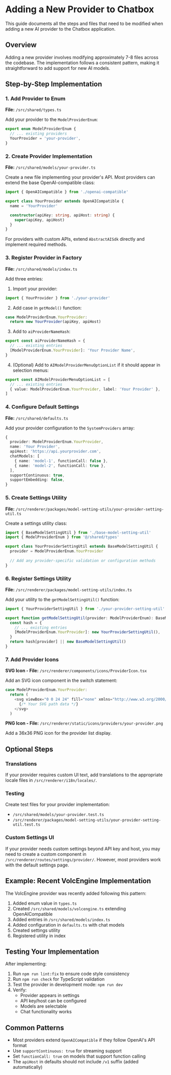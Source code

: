 # Adding a New Provider to Chatbox

This guide documents all the steps and files that need to be modified when adding a new AI provider to the Chatbox application.

## Overview

Adding a new provider involves modifying approximately 7-8 files across the codebase. The implementation follows a consistent pattern, making it straightforward to add support for new AI models.

## Step-by-Step Implementation

### 1. Add Provider to Enum

**File:** `/src/shared/types.ts`

Add your provider to the `ModelProviderEnum`:

```typescript
export enum ModelProviderEnum {
  // ... existing providers
  YourProvider = 'your-provider',
}
```

### 2. Create Provider Implementation

**File:** `/src/shared/models/your-provider.ts`

Create a new file implementing your provider's API. Most providers can extend the base OpenAI-compatible class:

```typescript
import { OpenAICompatible } from './openai-compatible'

export class YourProvider extends OpenAICompatible {
  name = 'YourProvider'

  constructor(apiKey: string, apiHost: string) {
    super(apiKey, apiHost)
  }
}
```

For providers with custom APIs, extend `AbstractAISdk` directly and implement required methods.

### 3. Register Provider in Factory

**File:** `/src/shared/models/index.ts`

Add three entries:

1. Import your provider:
```typescript
import { YourProvider } from './your-provider'
```

2. Add case in `getModel()` function:
```typescript
case ModelProviderEnum.YourProvider:
  return new YourProvider(apiKey, apiHost)
```

3. Add to `aiProviderNameHash`:
```typescript
export const aiProviderNameHash = {
  // ... existing entries
  [ModelProviderEnum.YourProvider]: 'Your Provider Name',
}
```

4. (Optional) Add to `AIModelProviderMenuOptionList` if it should appear in selection menus:
```typescript
export const AIModelProviderMenuOptionList = [
  // ... existing entries
  { value: ModelProviderEnum.YourProvider, label: 'Your Provider' },
]
```

### 4. Configure Default Settings

**File:** `/src/shared/defaults.ts`

Add your provider configuration to the `SystemProviders` array:

```typescript
{
  provider: ModelProviderEnum.YourProvider,
  name: 'Your Provider',
  apiHost: 'https://api.yourprovider.com',
  chatModels: [
    { name: 'model-1', functionCall: false },
    { name: 'model-2', functionCall: true },
  ],
  supportContinuous: true,
  supportEmbedding: false,
}
```

### 5. Create Settings Utility

**File:** `/src/renderer/packages/model-setting-utils/your-provider-setting-util.ts`

Create a settings utility class:

```typescript
import { BaseModelSettingUtil } from './base-model-setting-util'
import { ModelProviderEnum } from '@/shared/types'

export class YourProviderSettingUtil extends BaseModelSettingUtil {
  provider = ModelProviderEnum.YourProvider
  
  // Add any provider-specific validation or configuration methods
}
```

### 6. Register Settings Utility

**File:** `/src/renderer/packages/model-setting-utils/index.ts`

Add your utility to the `getModelSettingUtil()` function:

```typescript
import { YourProviderSettingUtil } from './your-provider-setting-util'

export function getModelSettingUtil(provider: ModelProviderEnum): BaseModelSettingUtil {
  const hash = {
    // ... existing entries
    [ModelProviderEnum.YourProvider]: new YourProviderSettingUtil(),
  }
  return hash[provider] || new BaseModelSettingUtil()
}
```

### 7. Add Provider Icons

**SVG Icon - File:** `/src/renderer/components/icons/ProviderIcon.tsx`

Add an SVG icon component in the switch statement:

```typescript
case ModelProviderEnum.YourProvider:
  return (
    <svg viewBox="0 0 24 24" fill="none" xmlns="http://www.w3.org/2000/svg" {...props}>
      {/* Your SVG path data */}
    </svg>
  )
```

**PNG Icon - File:** `/src/renderer/static/icons/providers/your-provider.png`

Add a 36x36 PNG icon for the provider list display.

## Optional Steps

### Translations

If your provider requires custom UI text, add translations to the appropriate locale files in `/src/renderer/i18n/locales/`.

### Testing

Create test files for your provider implementation:
- `/src/shared/models/your-provider.test.ts`
- `/src/renderer/packages/model-setting-utils/your-provider-setting-util.test.ts`

### Custom Settings UI

If your provider needs custom settings beyond API key and host, you may need to create a custom component in `/src/renderer/routes/settings/provider/`. However, most providers work with the default settings page.

## Example: Recent VolcEngine Implementation

The VolcEngine provider was recently added following this pattern:

1. Added enum value in `types.ts`
2. Created `/src/shared/models/volcengine.ts` extending OpenAICompatible
3. Added entries in `/src/shared/models/index.ts`
4. Added configuration in `defaults.ts` with chat models
5. Created settings utility
6. Registered utility in index

## Testing Your Implementation

After implementing:

1. Run `npm run lint:fix` to ensure code style consistency
2. Run `npm run check` for TypeScript validation
3. Test the provider in development mode: `npm run dev`
4. Verify:
   - Provider appears in settings
   - API key/host can be configured
   - Models are selectable
   - Chat functionality works

## Common Patterns

- Most providers extend `OpenAICompatible` if they follow OpenAI's API format
- Use `supportContinuous: true` for streaming support
- Set `functionCall: true` on models that support function calling
- The `apiHost` in defaults should not include `/v1` suffix (added automatically)